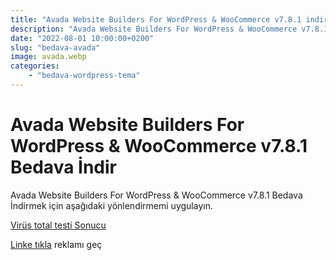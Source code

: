```yaml
---
title: "Avada Website Builders For WordPress & WooCommerce v7.8.1 indir"
description: "Avada Website Builders For WordPress & WooCommerce v7.8.1 crack indir"
date: "2022-08-01 10:00:00+0200"
slug: "bedava-avada"
image: avada.webp
categories: 
    - "bedava-wordpress-tema"
---
```


# Avada Website Builders For WordPress & WooCommerce v7.8.1 Bedava İndir

Avada Website Builders For WordPress & WooCommerce v7.8.1 Bedava İndirmek için aşağıdaki yönlendirmemi uygulayın.

[Virüs total testi Sonucu](https://www.virustotal.com/gui/file/902fe24e8d2f1609c761244f6e29bdf83dbf8a54840e6225a2bdd1066fe22a4f
)

[Linke tıkla](http://bc.vc/Y6COre9) reklamı geç








